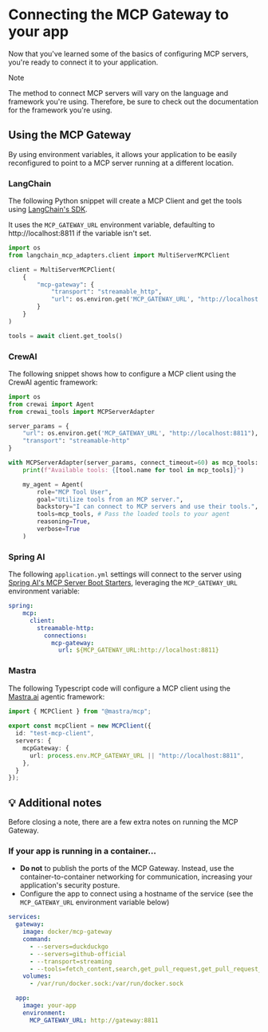 # Connecting the MCP Gateway to your app

Now that you've learned some of the basics of configuring MCP servers, you're ready to connect it to your application.

> [!NOTE]
> The method to connect MCP servers will vary on the language and framework you're using. Therefore, be sure to check out the documentation for the framework you're using.



## Using the MCP Gateway

By using environment variables, it allows your application to be easily reconfigured to point to a MCP server running at a different location.

### LangChain

The following Python snippet will create a MCP Client and get the tools using [LangChain's SDK](https://docs.langchain.com/oss/python/langchain/mcp#model-context-protocol-mcp).

It uses the `MCP_GATEWAY_URL` environment variable, defaulting to http://localhost:8811 if the variable isn't set.

```python
import os
from langchain_mcp_adapters.client import MultiServerMCPClient

client = MultiServerMCPClient(
    {
        "mcp-gateway": {
            "transport": "streamable_http",
            "url": os.environ.get('MCP_GATEWAY_URL', "http://localhost:8811")
        }
    }
)

tools = await client.get_tools()
```

### CrewAI

The following snippet shows how to configure a MCP client using the CrewAI agentic framework:

```python
import os
from crewai import Agent
from crewai_tools import MCPServerAdapter

server_params = {
    "url": os.environ.get('MCP_GATEWAY_URL', "http://localhost:8811"),
    "transport": "streamable-http"
}

with MCPServerAdapter(server_params, connect_timeout=60) as mcp_tools:
    print(f"Available tools: {[tool.name for tool in mcp_tools]}")

    my_agent = Agent(
        role="MCP Tool User",
        goal="Utilize tools from an MCP server.",
        backstory="I can connect to MCP servers and use their tools.",
        tools=mcp_tools, # Pass the loaded tools to your agent
        reasoning=True,
        verbose=True
    )
```

### Spring AI

The following `application.yml` settings will connect to the server using [Spring AI's MCP Server Boot Starters](https://docs.spring.io/spring-ai/reference/1.1-SNAPSHOT/api/mcp/mcp-streamable-http-server-boot-starter-docs.html), leveraging the `MCP_GATEWAY_URL` environment variable:

```yaml
spring:
    mcp:
      client:
        streamable-http:
          connections:
            mcp-gateway:
              url: ${MCP_GATEWAY_URL:http://localhost:8811}
```

### Mastra

The following Typescript code will configure a MCP client using the [Mastra.ai](https://mastra.ai/en/docs/tools-mcp/mcp-overview) agentic framework:

```typescript
import { MCPClient } from "@mastra/mcp";
 
export const mcpClient = new MCPClient({
  id: "test-mcp-client",
  servers: {
    mcpGateway: {
      url: process.env.MCP_GATEWAY_URL || "http://localhost:8811",
    },
  }
});
```



## 💡 Additional notes

Before closing a note, there are a few extra notes on running the MCP Gateway.

### If your app is running in a container...

- **Do not** to publish the ports of the MCP Gateway. Instead, use the container-to-container networking for communication, increasing your application's security posture.
- Configure the app to connect using a hostname of the service (see the `MCP_GATEWAY_URL` environment variable below)

```yaml no-copy-button
services:
  gateway:
    image: docker/mcp-gateway
    command:
      - --servers=duckduckgo
      - --servers=github-official
      - --transport=streaming
      - --tools=fetch_content,search,get_pull_request,get_pull_request_diff,get_pull_request_files,get_issue,get_issue_comments
    volumes:
      - /var/run/docker.sock:/var/run/docker.sock

  app:
    image: your-app
    environment:
      MCP_GATEWAY_URL: http://gateway:8811
```

